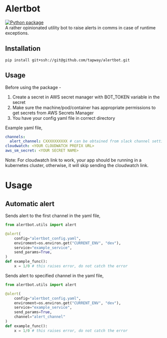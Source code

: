 # Alertbot

[![Python package](https://github.com/tapway/alertbot/actions/workflows/python-package.yml/badge.svg)](https://github.com/tapway/alertbot/actions/workflows/python-package.yml) <br>
A rather opinionated utility bot to raise alerts in comms in case of runtime exceptions.

## Installation

```shell
pip install git+ssh://git@github.com/tapway/alertbot.git
```

## Usage

Before using the package -

1. Create a secret in AWS secret manager with BOT_TOKEN variable in the secret
1. Make sure the machine/pod/container has appropriate permissions to get secrets from AWS Secrets Manager
1. You have your config yaml file in correct directory

Example yaml file,

```yaml
channels:
  alert_channel: CXXXXXXXXXX # can be obtained from slack channel settings
cloudwatch: <YOUR CLOUDWATCH PREFIX URL>
aws_sm_secret: <YOUR SECRET NAME>
```

Note: For cloudwatch link to work, your app should be running in a kubernetes cluster, otherwise, it will skip sending the cloudwatch link.

# Usage

## Automatic alert

Sends alert to the first channel in the yaml file,

```python
from alertbot.utils import alert

@alert(
    config="alertbot_config.yaml",
    enviroment=os.environ.get("CURRENT_ENV", "dev"),
    service="example_service",
    send_params=True,
)
def example_func():
    x = 1/0 # this raises error, do not catch the error
```

Sends alert to specified channel in the yaml file,

```python
from alertbot.utils import alert

@alert(
    config="alertbot_config.yaml",
    enviroment=os.environ.get("CURRENT_ENV", "dev"),
    service="example_service",
    send_params=True,
    channel="alert_channel"
)
def example_func():
    x = 1/0 # this raises error, do not catch the error
```
